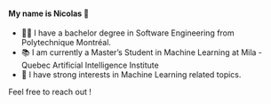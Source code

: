 #### My name is Nicolas 👋

- 👨‍🎓 I have a bachelor degree in Software Engineering from Polytechnique Montréal. <br>
- 📚 I am currently a Master’s Student in Machine Learning at Mila - Quebec Artificial Intelligence Institute <br>
- 🧠 I have strong interests in Machine Learning related topics. 

Feel free to reach out !

<!--
**NicDN/NicDN** is a ✨ _special_ ✨ repository because its `README.md` (this file) appears on your GitHub profile.

Here are some ideas to get you started:

- 🔭 I’m currently working on ...
- 🌱 I’m currently learning ...
- 👯 I’m looking to collaborate on ...
- 🤔 I’m looking for help with ...
- 💬 Ask me about ...
- 📫 How to reach me: ...
- 😄 Pronouns: ...
- ⚡ Fun fact: ...
-->
